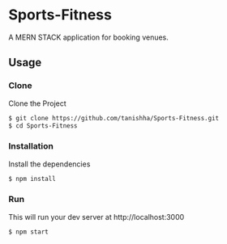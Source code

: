 # Sports-Fitness
A MERN STACK application for booking venues.
## Usage

### Clone
Clone the Project

```sh
$ git clone https://github.com/tanishha/Sports-Fitness.git
$ cd Sports-Fitness
```

### Installation

Install the dependencies

```sh
$ npm install
```

### Run

This will run your dev server at http://localhost:3000

```sh
$ npm start
```
